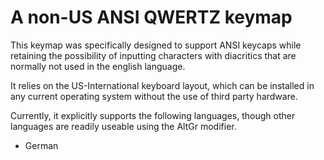 # A non-US ANSI QWERTZ keymap

This keymap was specifically designed to support ANSI keycaps while retaining the possibility of inputting characters with diacritics that are normally not used in the english language.

It relies on the US-International keyboard layout, which can be installed in any current operating system without the use of third party hardware.

Currently, it explicitly supports the following languages, though other languages are readily useable using the AltGr modifier.
- German

